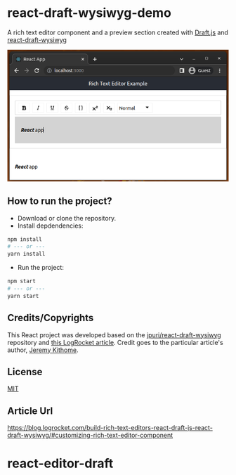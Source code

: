 # react-draft-wysiwyg-demo

A rich text editor component and a preview section created with [Draft.js](https://github.com/facebook/draft-js)
and [react-draft-wysiwyg](https://github.com/jpuri/react-draft-wysiwyg)

![](media/preview.png)

## How to run the project?

- Download or clone the repository.
- Install depdendencies:
```bash
npm install
# --- or ---
yarn install
```
- Run the project:
```bash
npm start
# --- or ---
yarn start
```

## Credits/Copyrights
This React project was developed based on the [jpuri/react-draft-wysiwyg](https://github.com/jpuri/react-draft-wysiwyg)
repository and [this LogRocket article](https://blog.logrocket.com/building-rich-text-editors-in-react-using-draft-js-and-react-draft-wysiwyg/).
Credit goes to the particular article's author, [Jeremy Kithome](https://blog.logrocket.com/author/jeremykithome/).


## License
[MIT](LICENSE)


## Article Url
https://blog.logrocket.com/build-rich-text-editors-react-draft-js-react-draft-wysiwyg/#customizing-rich-text-editor-component

# react-editor-draft
